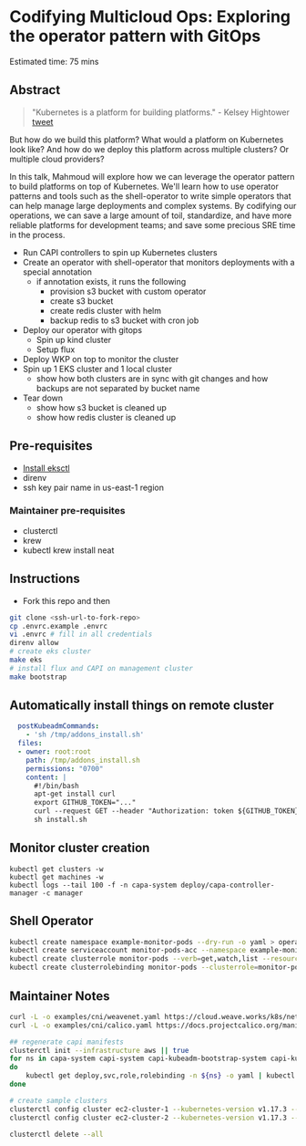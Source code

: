 # Codifying Multicloud Ops: Exploring the operator pattern with GitOps

Estimated time: 75 mins

## Abstract

> "Kubernetes is a platform for building platforms." - Kelsey Hightower [tweet](https://twitter.com/kelseyhightower/status/935252923721793536)

But how do we build this platform? What would a platform on Kubernetes look like? And how do we deploy this platform across multiple clusters? Or multiple cloud providers?

In this talk, Mahmoud will explore how we can leverage the operator pattern to build platforms on top of Kubernetes.
We'll learn how to use operator patterns and tools such as the shell-operator to write simple operators that can help manage large deployments and complex systems. By codifying our operations, we can save a large amount of toil, standardize, and have more reliable platforms for development teams; and save some precious SRE time in the process.

* Run CAPI controllers to spin up Kubernetes clusters
* Create an operator with shell-operator that monitors deployments with a special annotation
    * if annotation exists, it runs the following
        * provision s3 bucket with custom operator
        * create s3 bucket
        * create redis cluster with helm
        * backup redis to s3 bucket with cron job
* Deploy our operator with gitops
    * Spin up kind cluster
    * Setup flux
* Deploy WKP on top to monitor the cluster
* Spin up 1 EKS cluster and 1 local cluster
    * show how both clusters are in sync with git changes and how backups are not separated by bucket name
* Tear down
    * show how s3 bucket is cleaned up
    * show how redis cluster is cleaned up

## Pre-requisites

* [Install eksctl](https://github.com/weaveworks/eksctl#installation)
* direnv
* ssh key pair name in us-east-1 region

### Maintainer pre-requisites

* clusterctl
* krew
* kubectl krew install neat

## Instructions

* Fork this repo and then

```sh
git clone <ssh-url-to-fork-repo>
cp .envrc.example .envrc
vi .envrc # fill in all credentials
direnv allow
# create eks cluster
make eks
# install flux and CAPI on management cluster
make bootstrap
```

## Automatically install things on remote cluster

```yaml
  postKubeadmCommands:
    - 'sh /tmp/addons_install.sh'
  files:
  - owner: root:root
    path: /tmp/addons_install.sh
    permissions: "0700"
    content: |
      #!/bin/bash
      apt-get install curl
      export GITHUB_TOKEN="..."
      curl --request GET --header "Authorization: token ${GITHUB_TOKEN}" --header 'Accept: application/vnd.github.v3.raw' 'https://raw.githubusercontent.com/saada/aws-webinar/master/flux-ec2/install.sh' -o install.sh
      sh install.sh
```

## Monitor cluster creation

```
kubectl get clusters -w
kubectl get machines -w
kubectl logs --tail 100 -f -n capa-system deploy/capa-controller-manager -c manager
```

## Shell Operator

```sh
kubectl create namespace example-monitor-pods --dry-run -o yaml > operators/shell-operator/ns.yaml
kubectl create serviceaccount monitor-pods-acc --namespace example-monitor-pods --dry-run -o yaml > operators/shell-operator/sa.yaml
kubectl create clusterrole monitor-pods --verb=get,watch,list --resource=pods --dry-run -o yaml > operators/shell-operator/cr.yaml
kubectl create clusterrolebinding monitor-pods --clusterrole=monitor-pods --serviceaccount=example-monitor-pods:monitor-pods-acc --dry-run -o yaml > operators/shell-operator/crb.yaml
```

## Maintainer Notes

```sh
curl -L -o examples/cni/weavenet.yaml https://cloud.weave.works/k8s/net
curl -L -o examples/cni/calico.yaml https://docs.projectcalico.org/manifests/calico.yaml

## regenerate capi manifests
clusterctl init --infrastructure aws || true
for ns in capa-system capi-system capi-kubeadm-bootstrap-system capi-kubeadm-control-plane-system
do
    kubectl get deploy,svc,role,rolebinding -n ${ns} -o yaml | kubectl neat > ./deploy/capi/${ns}.yaml
done

# create sample clusters
clusterctl config cluster ec2-cluster-1 --kubernetes-version v1.17.3 --control-plane-machine-count=3 --worker-machine-count=3 > examples/clusters/ec2-cluster-1.yaml
clusterctl config cluster ec2-cluster-2 --kubernetes-version v1.17.3 --control-plane-machine-count=3 --worker-machine-count=3 > examples/clusters/ec2-cluster-2.yaml

clusterctl delete --all
```
